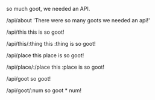 so much goot, we needed an API.

/api/about
  'There were so many goots we needed an api!'

/api/this
  this is so goot!

/api/this/:thing
  this :thing is so goot!

/api/place
  this place is so goot!

/api/place/:/place
  this :place is so goot!

/api/goot
  so goot!

/api/goot/:num
  so goot * num!
